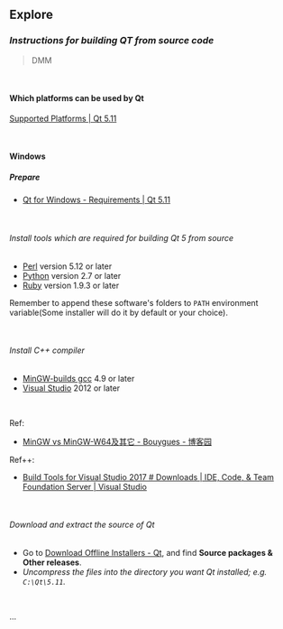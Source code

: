 ## Explore

### *Instructions for building QT from source code*

> DMM

<br/>

#### Which platforms can be used by Qt

[Supported Platforms | Qt 5.11](http://doc.qt.io/qt-5/supported-platforms.html)

<br/>

#### Windows

##### Prepare

- [Qt for Windows - Requirements | Qt 5.11](http://doc.qt.io/qt-5/windows-requirements.html)

<br/>

###### Install tools which are required for building Qt 5 from source

- [Perl](https://www.activestate.com/activeperl/downloads) version 5.12 or later
- [Python](https://www.python.org/downloads/windows/) version 2.7 or later
- [Ruby](https://rubyinstaller.org/downloads/) version 1.9.3 or later

Remember to append these software's folders to ```PATH``` environment variable(Some installer will do it by default or your choice).

<br/>

###### Install C++ compiler

- [MinGW-builds gcc](http://mingw-w64.org/doku.php/download/mingw-builds) 4.9 or later
- [Visual Studio](https://visualstudio.microsoft.com/) 2012 or later

<br/>

Ref:

- [MinGW vs MinGW-W64及其它 - Bouygues - 博客园](https://www.cnblogs.com/bouygues/p/6072991.html)

Ref++:

- [Build Tools for Visual Studio 2017 # Downloads | IDE, Code, &amp; Team Foundation Server | Visual Studio](https://visualstudio.microsoft.com/downloads/#build-tools-for-visual-studio-2017)

<br/>

###### Download and extract the source of Qt

- Go to [Download Offline Installers - Qt](https://www1.qt.io/offline-installers/?hsLang=en), and find **Source packages & Other releases**.
- *Uncompress the files into the directory you want Qt installed; e.g. ```C:\Qt\5.11```.*

<br/>

...
